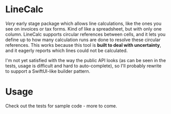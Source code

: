 # LineCalc

_Very_ early stage package which allows line calculations, like the ones you see on invoices or tax forms. Kind of like a spreadsheet, but with only one column. LineCalc supports circular references between cells, and it lets you define up to how many calculation runs are done to resolve these circular references. This works because this tool is __built to deal with uncertainty__, and it eagerly reports which lines could not be calculated.

I'm not yet satisfied with the way the public API looks (as can be seen in the tests, usage is difficult and hard to auto-complete), so I'll probably rewrite to support a SwiftUI-like builder pattern.

# Usage

Check out the tests for sample code - more to come.
